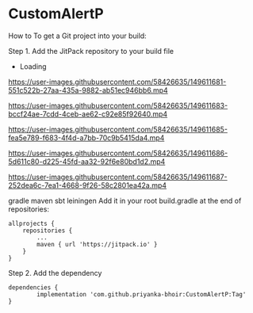 # CustomAlertP

How to
To get a Git project into your build:

Step 1. Add the JitPack repository to your build file

* Loading


https://user-images.githubusercontent.com/58426635/149611681-551c522b-27aa-435a-9882-ab51ec946bb6.mp4



https://user-images.githubusercontent.com/58426635/149611683-bccf24ae-7cdd-4ceb-ae62-c92e85f92640.mp4



https://user-images.githubusercontent.com/58426635/149611685-fea5e789-f683-4f4d-a7bb-70c9b5415da4.mp4



https://user-images.githubusercontent.com/58426635/149611686-5d611c80-d225-45fd-aa32-92f6e80bd1d2.mp4



https://user-images.githubusercontent.com/58426635/149611687-252dea6c-7ea1-4668-9f26-58c2801ea42a.mp4




gradle
maven
sbt
leiningen
Add it in your root build.gradle at the end of repositories:

	allprojects {
		repositories {
			...
			maven { url 'https://jitpack.io' }
		}
	}
Step 2. Add the dependency

	dependencies {
	        implementation 'com.github.priyanka-bhoir:CustomAlertP:Tag'
	}
 
